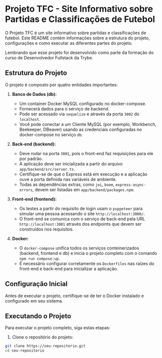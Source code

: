 # Projeto TFC - Site Informativo sobre Partidas e Classificações de Futebol

O Projeto TFC é um site informativo sobre partidas e classificações de futebol. Este README contém informações sobre a estrutura do projeto, configurações e como executar as diferentes partes do projeto.

Lembrando que esse projeto foi desenvolvido como parte da formação do curso de Desenvolvedor Fullstack da Trybe.
## Estrutura do Projeto

O projeto é composto por quatro entidades importantes:

1. **Banco de Dados (db):**
   - Um container Docker MySQL configurado no docker-compose.
   - Fornecerá dados para o serviço de backend.
   - Pode ser acessado via `sequelize` e através da porta `3002` do `localhost`.
   - Você pode conectar a um Cliente MySQL (por exemplo, Workbench, Beekeeper, DBeaver) usando as credenciais configuradas no docker-compose no serviço `db`.

2. **Back-end (backend):**
   - Deve rodar na porta `3001`, pois o front-end faz requisições para ele por padrão.
   - A aplicação deve ser inicializada a partir do arquivo `app/backend/src/server.ts`.
   - Certifique-se de que o Express está em execução e a aplicação ouve a porta definida nas variáveis de ambiente.
   - Todas as dependências extras, como `joi`, `boom`, `express-async-errors`, devem ser listadas em `app/backend/packages.npm`.

3. **Front-end (frontend):**
   - Os testes a partir do requisito de login usam o `puppeteer` para simular uma pessoa acessando o site `http://localhost:3000/`.
   - O front-end se comunica com o serviço de back-end pela URL `http://localhost:3001` através dos endpoints que devem ser construídos nos requisitos.

4. **Docker:**
   - O `docker-compose` unifica todos os serviços conteinerizados (backend, frontend e db) e inicia o projeto completo com o comando `npm run compose:up`.
   - É necessário configurar corretamente os `Dockerfiles` nas raízes do front-end e back-end para inicializar a aplicação.

## Configuração Inicial

Antes de executar o projeto, certifique-se de ter o Docker instalado e configurado em seu sistema.

## Executando o Projeto

Para executar o projeto completo, siga estas etapas:

1. Clone o repositório do projeto:

```bash
git clone https://seu-repositorio.git
cd seu-repositorio
